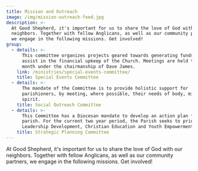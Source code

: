 ```yaml
---
title: Mission and Outreach
image: /img/mission-outreach-feed.jpg
description: >-
  At Good Shepherd, it's important for us to share the love of God with our
  neighbors. Together with fellow Anglicans, as well as our community partners,
  we engage in the following missions. Get involved!
group:
  - details: >-
      This committee organizes projects geared towards generating funds to
      assist in the financial upkeep of the Church. Meetings are held twice a
      month under the chairmanship of Dave James.
    link: /ministries/special-events-committee/
    title: Special Events Committee
  - details: >-
      The mandate of the Committee is to provide holistic support for
      parishioners, by meeting, where possible, their needs of body, mind and
      spirit.
    title: Social Outreach Committee
  - details: >-
      This Committee has a Diocesan mandate to develop an action plan for the
      parish. For the current two year period, the Parish seeks to prioritise
      Leadership Development, Christian Education and Youth Empowerment.
    title: Strategic Planning Committee
---
```

At Good Shepherd, it's important for us to share the love of God with our neighbors. Together with fellow Anglicans, as well as our community partners, we engage in the following missions. Get involved!
